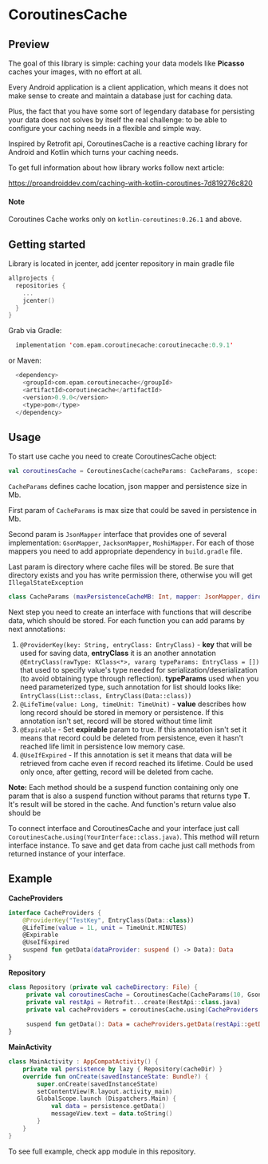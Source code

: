 # CoroutinesCache

## Preview
The goal of this library is simple: caching your data models like **Picasso** caches your images, with no effort at all.

Every Android application is a client application, which means it does not make sense to create and maintain a database just for caching data.

Plus, the fact that you have some sort of legendary database for persisting your data does not solves by itself the real challenge: to be able to configure your caching needs in a flexible and simple way.

Inspired by Retrofit api, CoroutinesCache is a reactive caching library for Android and Kotlin which turns your caching needs.

To get full information about how library works follow next article:

https://proandroiddev.com/caching-with-kotlin-coroutines-7d819276c820

#### Note

Coroutines Cache works only on `kotlin-coroutines:0.26.1` and above.

## Getting started

Library is located in jcenter, add jcenter repository in main gradle file

```kotlin
allprojects {
  repositories {
    ...
    jcenter()
  }
}
```

Grab via Gradle:

```kotlin
  implementation 'com.epam.coroutinecache:coroutinecache:0.9.1'
```
or Maven:

```kotlin
  <dependency>
    <groupId>com.epam.coroutinecache</groupId>
    <artifactId>coroutinecache</artifactId>
    <version>0.9.0</version>
    <type>pom</type>
  </dependency>
```



## Usage

To start use cache you need to create CoroutinesCache object: 

```kotlin
val coroutinesCache = CoroutinesCache(cacheParams: CacheParams, scope: CoroutineScope)
```

`CacheParams` defines cache location, json mapper and persistence size in Mb.

First param of `CacheParams` is max size that could be saved in persistence in Mb.

Second param is `JsonMapper` interface that provides one of several implementation: `GsonMapper`, `JacksonMapper`, `MoshiMapper`. For each of those mappers you need to add appropriate dependency in `build.gradle` file.

Last param is directory where cache files will be stored. Be sure that directory exists and you has write permission there, otherwise you will get `IllegalStateException`

```kotlin
class CacheParams (maxPersistenceCacheMB: Int, mapper: JsonMapper, directory: File)
```

Next step you need to create an interface with functions that will describe data, which should be stored. For each function you can add params by next annotations:

1. `@ProviderKey(key: String, entryClass: EntryClass)` - **key** that will be used for saving data, **entryClass** it is an another annotation `@EntryClass(rawType: KClass<*>, vararg typeParams: EntryClass = [])` that used to specify value's type needed for serialization/deserialization (to avoid obtaining type through reflection). **typeParams** used when you need parameterized type, such annotation for list should looks like: `EntryClass(List::class, EntryClass(Data::class))`
2. `@LifeTime(value: Long, timeUnit: TimeUnit)` - **value** describes how long record should be stored in memory or persistence. If this annotation isn't set, record will be stored without time limit
3. `@Expirable` - Set **expirable** param to true. If this annotation isn't set it means that record could be deleted from persistence, even it hasn't reached life limit in persistence low memory case.
4. `@UseIfExpired` - If this annotation is set it means that data will be retrieved from cache even if record reached its lifetime. Could be used only once, after getting, record will be deleted from cache.

**Note:** Each method should be a suspend function containing only one param that is also a suspend function without params that returns type **T**. It's result will be stored in the cache. And function's return value also should be **<T>**

To connect interface and CoroutinesCache and your interface just call `CoroutinesCache.using(YourInterface::class.java)`. This method will return interface instance. To save and get data from cache just call methods from returned instance of your interface.
## Example 

**CacheProviders**
```kotlin
interface CacheProviders {
    @ProviderKey("TestKey", EntryClass(Data::class))
    @LifeTime(value = 1L, unit = TimeUnit.MINUTES)
    @Expirable
    @UseIfExpired
    suspend fun getData(dataProvider: suspend () -> Data): Data
}
```

**Repository**
```kotlin
class Repository (private val cacheDirectory: File) {
     private val coroutinesCache = CoroutinesCache(CacheParams(10, GsonMapper(), cacheDirectory))
     private val restApi = Retrofit...create(RestApi::class.java)
     private val cacheProviders = coroutinesCache.using(CacheProviders::class.java)
     
     suspend fun getData(): Data = cacheProviders.getData(restApi::getData)
}
```
**MainActivity**
```kotlin
class MainActivity : AppCompatActivity() {
    private val persistence by lazy { Repository(cacheDir) }
    override fun onCreate(savedInstanceState: Bundle?) {
        super.onCreate(savedInstanceState)
        setContentView(R.layout.activity_main)
        GlobalScope.launch (Dispatchers.Main) {
            val data = persistence.getData()
            messageView.text = data.toString()
        }
    }
}
````

To see full example, check app module in this repository. 

